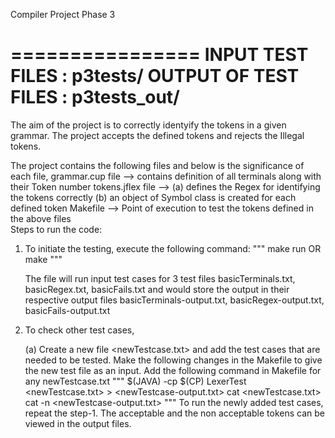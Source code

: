 Compiler Project Phase 3

================
INPUT TEST FILES : p3tests/
OUTPUT OF TEST FILES : p3tests_out/
================
The aim of the project is to correctly identyify the tokens in a given grammar. The project accepts the defined tokens and rejects the Illegal tokens.

The project contains the following files and below is the significance of each file,
grammar.cup file    --> contains definition of all terminals along with their Token number
tokens.jflex file   --> (a) defines the Regex for identifying the tokens correctly
                        (b) an object of Symbol class is created for each defined token
Makefile            --> Point of execution to test the tokens defined in the above files        
Steps to run the code:
1. To initiate the testing, execute the following command:
"""
        make run 
        OR make
"""

    The file will run input test cases for 3 test files basicTerminals.txt, basicRegex.txt, basicFails.txt and would store the output in their respective output files basicTerminals-output.txt, basicRegex-output.txt, basicFails-output.txt

2. To check other test cases, 

    (a) Create a new file <newTestcase.txt> and add the test cases that are needed to be tested.
    Make the following changes in the Makefile to give the new test file as an input. 
    Add the following command in Makefile for any newTestcase.txt
    """
            $(JAVA) -cp $(CP) LexerTest <newTestcase.txt> > <newTestcase-output.txt>
            cat <newTestcase.txt>
            cat -n <newTestcase-output.txt>
    """
To run the newly added test cases, repeat the step-1.
The acceptable and the non acceptable tokens can be viewed in the output files.





